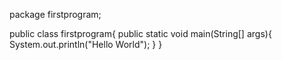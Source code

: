 package firstprogram;
  
public class firstprogram{
        public static void main(String[] args){
              System.out.println("Hello World");
         }
}
